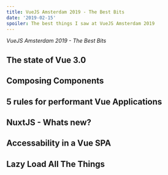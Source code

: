 ```yaml
---
title: VueJS Amsterdam 2019 - The Best Bits
date: '2019-02-15'
spoiler: The best things I saw at VueJS Amsterdam 2019
---
```


_VueJS Amsterdam 2019 - The Best Bits_

## The state of Vue 3.0

## Composing Components

## 5 rules for performant Vue Applications

## NuxtJS - Whats new?

## Accessability in a Vue SPA

## Lazy Load All The Things
